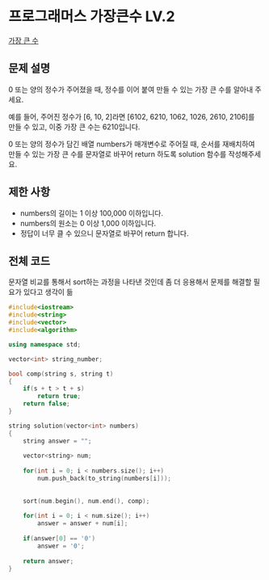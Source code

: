# 프로그래머스 가장큰수 LV.2
[가장 큰 수](https://programmers.co.kr/learn/courses/30/lessons/42746)

## 문제 설명

0 또는 양의 정수가 주어졌을 때, 정수를 이어 붙여 만들 수 있는 가장 큰 수를 알아내 주세요.

예를 들어, 주어진 정수가 [6, 10, 2]라면 [6102, 6210, 1062, 1026, 2610, 2106]를 만들 수 있고, 이중 가장 큰 수는 6210입니다.

0 또는 양의 정수가 담긴 배열 numbers가 매개변수로 주어질 때, 순서를 재배치하여 만들 수 있는 가장 큰 수를 문자열로 바꾸어 return 하도록 solution 함수를 작성해주세요.

## 제한 사항

  * numbers의 길이는 1 이상 100,000 이하입니다.
  * numbers의 원소는 0 이상 1,000 이하입니다.
  * 정답이 너무 클 수 있으니 문자열로 바꾸어 return 합니다.

## 전체 코드

문자열 비교를 통해서 sort하는 과정을 나타낸 것인데 좀 더 응용해서 문제를 해결할 필요가 있다고 생각이 듦

```c++
#include<iostream>
#include<string>
#include<vector>
#include<algorithm>

using namespace std;

vector<int> string_number;

bool comp(string s, string t)
{
	if(s + t > t + s)
		return true;
	return false;
}

string solution(vector<int> numbers)
{
	string answer = "";
	
	vector<string> num;
	
	for(int i = 0; i < numbers.size(); i++)
		num.push_back(to_string(numbers[i]));
	
	
	sort(num.begin(), num.end(), comp);
	
	for(int i = 0; i < num.size(); i++)
		answer = answer + num[i];
		
	if(answer[0] == '0')
		answer = '0';
	
	return answer;
}

```
